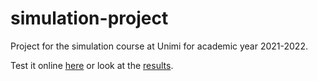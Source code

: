 # simulation-project
Project for the simulation course at Unimi for academic year 2021-2022.

Test it online [here](https://cloud.anylogic.com/model/391971b1-ae4b-478e-89f7-cbb8cdc5677e) or look at the [results](report.pdf).
